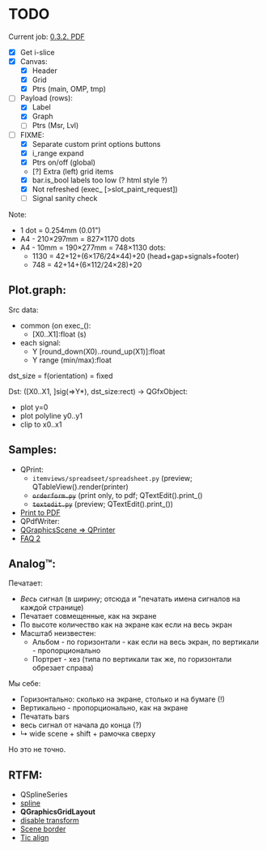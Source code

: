 # TODO

Current job: [0.3.2. PDF](https://github.com/tieugene/iosc.py/issues/191)

- [x] Get i-slice  
- [x] Canvas:
  + [x] Header
  + [x] Grid
  + [x] Ptrs (main, OMP, tmp)
- [ ] Payload (rows):
  + [x] Label
  + [x] Graph
  + [ ] Ptrs (Msr, Lvl)
- [ ] FIXME:
  + [x] Separate custom print options buttons
  + [x] i_range expand
  + [x] Ptrs on/off (global)
  + [?] Extra (left) grid items
  + [x] bar.is_bool labels too low (? html style ?)
  + [x] Not refreshed (exec_ \[>slot_paint_request\])
  + [ ] Signal sanity check

Note:
- 1 dot = 0.254mm (0.01")
- A4 - 210×297mm = 827×1170 dots
- A4 - 10mm = 190×277mm = 748×1130 dots:
  + 1130 = 42+12+(6×176/24×44)+20 (head+gap+signals+footer)
  + 748 = 42+14+(6×112/24×28)+20

## Plot.graph:

Src data:
- common (on exec_():
  + \[X0..X1]:float (s)
- each signal:
  + Y [round_down(X0)..round_up(X1)]:float
  + Y range (min/max):float

dst_size = f(orientation) = fixed

Dst: ([X0..X1, ]sig(=>Y*), dst_size:rect) -> QGfxObject:
- plot y=0
- plot polyline y0..y1
- clip to x0..x1

## Samples:
- QPrint:
  - `itemviews/spreadseet/spreadsheet.py` (preview; QTableView().render(printer)
  - ~~`orderform.py`~~ (print only, to pdf; QTextEdit().print_()
  - ~~`textedit.py`~~ (preview; QTextEdit().print_())
- [Print to PDF](https://wiki.qt.io/Exporting_a_document_to_PDF)
- QPdfWriter:
- [QGraphicsScene &rArr; QPrinter](https://www.qtcentre.org/threads/47972-Render-QGraphicsScene-to-a-QPrinter-to-export-PDF)
- [FAQ 2](https://stackoverflow.com/questions/35034953/printing-qgraphicsscene-cuts-objects-in-half)

## Analog&trade;:

Печатает:

- _Весь_ сигнал (в ширину; отсюда и "печатать имена сигналов на каждой странице)
- Печатает совмещенные, как на экране
- По высоте количество как на экране как если на весь экран
- Масштаб неизвестен:
  + Альбом - по горизонтали - как если на весь экран, по вертикали - пропорционально
  + Портрет - хез (типа по вертикали так же, по горизонтали обрезает справа)

Мы себе:
- Горизонтально: сколько на экране, столько и на бумаге (!)
- Вертикально - пропорционально, как на экране
- Печатать bars
- весь сигнал от начала до конца (?)
- &rdsh; wide scene + shift + рамочка сверху

Но это не точно.

## RTFM:
- QSplineSeries
- [spline](https://www.toptal.com/c-plus-plus/rounded-corners-bezier-curves-qpainter)
- **QGraphicsGridLayout**
- [disable transform](https://stackoverflow.com/questions/1222914/qgraphicsview-and-qgraphicsitem-don%C2%B4t-scale-item-when-scaling-the-view-rect)
- [Scene border](https://www.qtcentre.org/threads/13814-how-to-enable-borders-in-QGraphicsScene)
- [Tic align](https://www.qtcentre.org/threads/51168-QGraphicsTextItem-center-based-coordinates)
